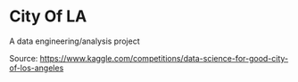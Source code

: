 # City Of LA
A data engineering/analysis project

Source:
https://www.kaggle.com/competitions/data-science-for-good-city-of-los-angeles
